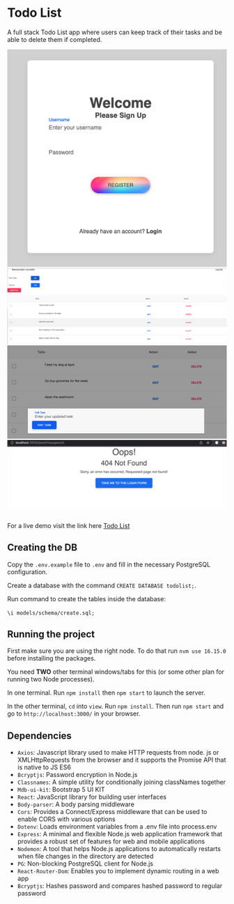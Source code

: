 # Todo List

A full stack Todo List app where users can keep track of their tasks and be able to delete them if completed.

![Registration](https://github.com/Cloud9NB/ToDo-List/blob/main/view/public/docs/screenshots/registration.png?raw=true)
![Todo Form](https://github.com/Cloud9NB/ToDo-List/blob/main/view/public/docs/screenshots/main-page.png?raw=true)
![Edit Form](https://github.com/Cloud9NB/ToDo-List/blob/main/view/public/docs/screenshots/edit-form.png?raw=true)
![404](https://github.com/Cloud9NB/ToDo-List/blob/main/view/public/docs/screenshots/404.png?raw=true)

##

For a live demo visit the link here [Todo List](https://kevin-todo-list.herokuapp.com/)

## Creating the DB

Copy the `.env.example` file to `.env` and fill in the necessary PostgreSQL configuration.

Create a database with the command `CREATE DATABASE todolist;`.

Run command to create the tables inside the database:

`\i models/schema/create.sql;`

## Running the project

First make sure you are using the right node. To do that run `nvm use 16.15.0` before installing the packages.

You need **TWO** other terminal windows/tabs for this (or some other plan for running two Node processes).

In one terminal. Run `npm install` then `npm start` to launch the server.

In the other terminal, `cd` into `view`. Run `npm install`. Then run `npm start` and go to `http://localhost:3000/` in your browser.

## Dependencies

- `Axios`: Javascript library used to make HTTP requests from node. js or XMLHttpRequests from the browser and it supports the Promise API that is native to JS ES6
- `Bcryptjs`: Password encryption in Node.js
- `Classnames`: A simple utility for conditionally joining classNames together
- `Mdb-ui-kit`: Bootstrap 5 UI KIT
- `React`: JavaScript library for building user interfaces
- `Body-parser`: A body parsing middleware
- `Cors`: Provides a Connect/Express middleware that can be used to enable CORS with various options
- `Dotenv`: Loads environment variables from a .env file into process.env
- `Express`: A minimal and flexible Node.js web application framework that provides a robust set of features for web and mobile applications
- `Nodemon`: A tool that helps Node.js applications to automatically restarts when file changes in the directory are detected
- `PG`: Non-blocking PostgreSQL client for Node.js
- `React-Router-Dom`: Enables you to implement dynamic routing in a web app
- `Bcryptjs`: Hashes password and compares hashed password to regular password
